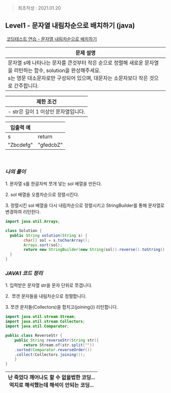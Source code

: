 > 최초작성 : 2021.01.20

## ******Level1 - 문자열 내림차순으로 배치하기**** (java)**

 [코딩테스트 연습 - 문자열 내림차순으로 배치하기](https://programmers.co.kr/learn/courses/30/lessons/12917)

| **문제 설명** |
| --- |
| 문자열 s에 나타나는 문자를 큰것부터 작은 순으로 정렬해 새로운 문자열을 리턴하는 함수, solution을 완성해주세요.<br>s는 영문 대소문자로만 구성되어 있으며, 대문자는 소문자보다 작은 것으로 간주합니다. |

| **제한 조건** |
| --- |
|   -   str은 길이 1 이상인 문자열입니다.   |

| **​입출력 예**    |  |
| --- | --- |
| s | return |
| "Zbcdefg" | "gfedcbZ" |

​

### _**나의 풀이**_

1\. 문자열 s를 한글자씩 쪼개 넣는 sol 배열을 만든다.

2\. sol 배열을 오름차순으로 정렬시킨다.

3\. 정렬시킨 sol 배열을 다시 내림차순으로 정렬시키고 StringBuilder를 통해 문자열로 변경하여 리턴한다.

```java
import java.util.Arrays;

class Solution {
  public String solution(String s) {
        char[] sol = s.toCharArray();
        Arrays.sort(sol);
        return new StringBuilder(new String(sol)).reverse().toString();
  }
}
```

### _**JAVA1 코드 정리**_

1\. 입력받은 문자열 str을 문자 단위로 쪼갭니다.

2.  쪼갠 문자들을 내림차순으로 정렬합니다.

3\. 쪼갠 문자들(Collectors)을 합치고(joining()) 리턴합니다.

```java
import java.util.stream.Stream;
import java.util.stream.Collectors;
import java.util.Comparator;

public class ReverseStr {
    public String reverseStr(String str){
        return Stream.of(str.split(""))
    .sorted(Comparator.reverseOrder())
    .collect(Collectors.joining());
    }
}
```

<center>

| 난 죽었다 깨어나도 할 수 없을법한 코딩...<br>억지로 해석했는데 해석이 안되는 코딩... |
| :---: |

</center>
